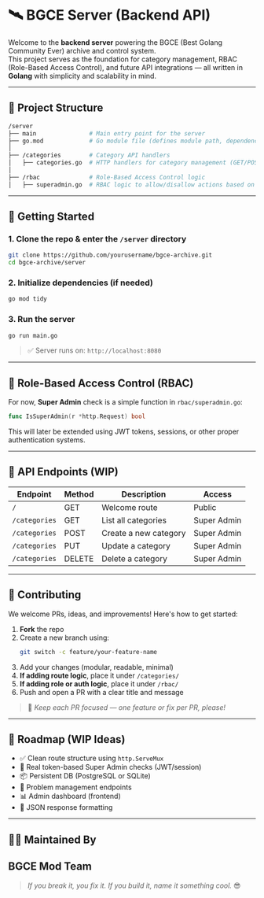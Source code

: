 # 🛰️ BGCE Server (Backend API)

Welcome to the **backend server** powering the BGCE (Best Golang Community Ever) archive and control system.  
This project serves as the foundation for category management, RBAC (Role-Based Access Control), and future API integrations — all written in **Golang** with simplicity and scalability in mind.

---

## 📁 Project Structure

```bash
/server
├── main               # Main entry point for the server
├── go.mod             # Go module file (defines module path, dependencies)
│
├── /categories        # Category API handlers
│   ├── categories.go  # HTTP handlers for category management (GET/POST/etc)
│
├── /rbac              # Role-Based Access Control logic
│   ├── superadmin.go  # RBAC logic to allow/disallow actions based on role
```

---

## 🚀 Getting Started

### 1. Clone the repo & enter the `/server` directory
```bash
git clone https://github.com/yourusername/bgce-archive.git
cd bgce-archive/server
```

### 2. Initialize dependencies (if needed)
```bash
go mod tidy
```

### 3. Run the server
```bash
go run main.go
```

> ✅ Server runs on: `http://localhost:8080`

---

## 🔐 Role-Based Access Control (RBAC)

For now, **Super Admin** check is a simple function in `rbac/superadmin.go`:
```go
func IsSuperAdmin(r *http.Request) bool
```

This will later be extended using JWT tokens, sessions, or other proper authentication systems.

---

## 🧩 API Endpoints (WIP)

| Endpoint         | Method | Description                  | Access        |
|------------------|--------|------------------------------|---------------|
| `/`              | GET    | Welcome route                | Public        |
| `/categories`    | GET    | List all categories          | Super Admin   |
| `/categories`    | POST   | Create a new category        | Super Admin   |
| `/categories`    | PUT    | Update a category            | Super Admin   |
| `/categories`    | DELETE | Delete a category            | Super Admin   |

---

## 🤝 Contributing

We welcome PRs, ideas, and improvements! Here's how to get started:

1. **Fork** the repo
2. Create a new branch using:
   ```bash
   git switch -c feature/your-feature-name
   ```
3. Add your changes (modular, readable, minimal)
4. **If adding route logic**, place it under `/categories/`
5. **If adding role or auth logic**, place it under `/rbac/`
6. Push and open a PR with a clear title and message

> 📌 _Keep each PR focused — one feature or fix per PR, please!_

---

## 🔮 Roadmap (WIP Ideas)

- ✅ Clean route structure using `http.ServeMux`
- 🔐 Real token-based Super Admin checks (JWT/session)
- 📦 Persistent DB (PostgreSQL or SQLite)
- 🧩 Problem management endpoints
- 📊 Admin dashboard (frontend)
- 🔄 JSON response formatting

---

## 🧑‍💻 Maintained By

BGCE Mod Team
---

> _If you break it, you fix it. If you build it, name it something cool._ 😎
